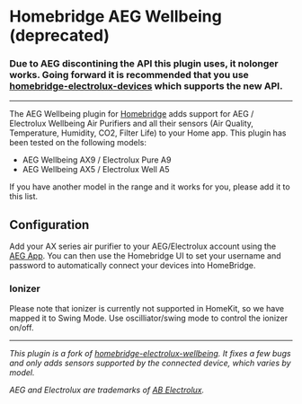 
# Homebridge AEG Wellbeing (deprecated)

### Due to AEG discontining the API this plugin uses, it nolonger works. Going forward it is recommended that you use [homebridge-electrolux-devices](https://github.com/tomekkleszcz/homebridge-electrolux-devices#readme) which supports the new API.

----
The AEG Wellbeing plugin for [Homebridge](https://github.com/nfarina/homebridge) adds support for AEG / Electrolux Wellbeing Air Purifiers and all their sensors (Air Quality, Temperature, Humidity, CO2, Filter Life) to your Home app. This plugin has been tested on the following models:

- AEG Wellbeing AX9 / Electrolux Pure A9
- AEG Wellbeing AX5 / Electrolux Well A5

If you have another model in the range and it works for you, please add it to this list.

## Configuration

Add your AX series air purifier to your AEG/Electrolux account using the [AEG App](https://apps.apple.com/gb/app/aeg/id1599494494). You can then use the Homebridge UI to set your username and password to automatically connect your devices into HomeBridge.


### Ionizer

Please note that ionizer is currently not supported in HomeKit, so we have mapped it to Swing Mode. Use oscilliator/swing mode to control the ionizer on/off.

---

*This plugin is a fork of [homebridge-electrolux-wellbeing](https://github.com/baboons/homebridge-electrolux-wellbeing). It fixes a few bugs and only adds sensors supported by the connected device, which varies by model.*

*AEG and Electrolux are trademarks of [AB Electrolux](https://www.electroluxgroup.com/).*
